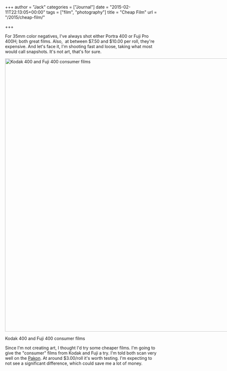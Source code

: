 +++
author = "Jack"
categories = ["Journal"]
date = "2015-02-11T22:13:05+00:00"
tags = ["film", "photography"]
title = "Cheap Film"
url = "/2015/cheap-film/"

+++

For 35mm color negatives, I've always shot either Portra 400 or Fuji Pro 400H; both great films. Also,  at between $7.50 and $10.00 per roll, they're expensive. And let's face it, I'm shooting fast and loose, taking what most would call snapshots. It's not art, that's for sure.

<div id="attachment_4293" style="width: 1210px" class="wp-caption alignnone">
  <a href="/img/2015/02/IMG_0689-3.jpg"><img class="size-full wp-image-4293" src="/img/2015/02/IMG_0689-3.jpg" alt="Kodak 400 and Fuji 400 consumer films" width="1200" height="900" srcset="/img/2015/02/IMG_0689-3.jpg 1200w, /img/2015/02/IMG_0689-3-300x225.jpg 300w, /img/2015/02/IMG_0689-3-768x576.jpg 768w, /img/2015/02/IMG_0689-3-1024x768.jpg 1024w" sizes="(max-width: 1200px) 100vw, 1200px" /></a>
  
  <p class="wp-caption-text">
    Kodak 400 and Fuji 400 consumer films
  </p>
</div>

Since I'm not creating art, I thought I'd try some cheaper films. I'm going to give the "consumer" films from Kodak and Fuji a try. I'm told both scan very well on the [Pakon][1]. At around $3.00/roll it's worth testing. I'm expecting to not see a significant difference, which could save me a lot of money.

 [1]: https://www.baty.net/2015/02/the-kodak-pakon-f-135-plus-scanner/ "The Kodak Pakon F-135 Plus Scanner"